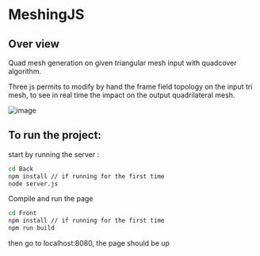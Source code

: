 # MeshingJS

## Over view
Quad mesh generation on given triangular mesh input with quadcover algorithm.

Three js permits to modify by hand the frame field topology on the input tri mesh, to see in real time the impact on the output quadrilateral mesh.

![image](https://user-images.githubusercontent.com/25902963/163730231-1445a3c6-37b0-40d0-b77b-f10a029b56ee.png)

## To run the project: 
start by running the server :

```bash
cd Back
npm install // if running for the first time
node server.js
```

Compile and run the page
```bash
cd Front
npm install // if running for the first time
npm run build
```
then go to localhost:8080, the page should be up 
